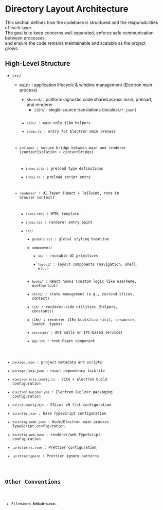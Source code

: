 # Directory Layout Architecture

This section defines how the codebase is structured and the responsibilities of each layer.  
The goal is to keep concerns well separated, enforce safe communication between processes,  
and ensure the code remains maintainable and scalable as the project grows.

## High-Level Structure

- `src/`
  - `main/` : application lifecycle & window management (Electron main process)
    - `shared/` : platform-agnostic code shared across main, preload, and renderer
      - `i18n/` : single-source translations (locales/<code>/*.json)
    - `i18n/` : main-only i18n helpers
    - `index.ts` : entry for Electron main process

  - `preload/` : secure bridge between main and renderer (contextIsolation + contextBridge)
    - `index.d.ts` : preload type definitions
    - `index.ts` : preload script entry

  - `renderer/` : UI layer (React + Tailwind, runs in browser context)
    - `index.html` : HTML template
    - `index.tsx` : renderer entry point
    - `src/`
      - `globals.css` : global styling baseline
      - `components/`
        - `ui/` : reusable UI primitives
        - `layout/` : layout components (navigation, shell, etc.)
      - `hooks/` : React hooks (custom logic like useTheme, useShortcut)
      - `store/` : state management (e.g., zustand slices, context)
      - `lib/` : renderer-side utilities (helpers, constants)
      - `i18n/` : renderer i18n bootstrap (init, resources loader, types)
      - `services/` : API calls or IPC-based services
      - `app.tsx` : root React component
- `package.json` : project metadata and scripts
- `package-lock.json` : exact dependency lockfile
- `electron.vite.config.ts` : Vite + Electron build configuration
- `electron-builder.yml` : Electron Builder packaging configuration
- `eslint.config.mjs` : ESLint v9 flat configuration
- `tsconfig.json` : base TypeScript configuration
- `tsconfig.node.json` : Node/Electron main process TypeScript configuration
- `tsconfig.web.json` : renderer/web TypeScript configuration
- `.prettierrc.json` : Prettier configuration
- `.prettierignore` : Prettier ignore patterns

## Other Conventions
- Filenames **kebab-case**.